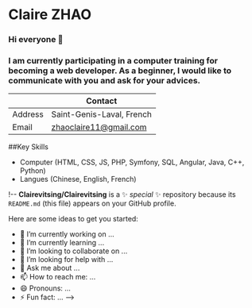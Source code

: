 # Claire ZHAO
### Hi everyone 👋
### I am currently participating in a computer training for becoming a web developer. As a beginner, I would like to communicate with you and ask for your advices.

|         |      Contact                |
|---------|-----------------------------|
| Address | Saint-Genis-Laval, French   |
| Email   | zhaoclaire11@gmail.com      |

##Key Skills
* Computer (HTML, CSS, JS, PHP, Symfony, SQL, Angular, Java, C++, Python)
* Langues (Chinese, English, French)


!--
**Clairevitsing/Clairevitsing** is a ✨ _special_ ✨ repository because its `README.md` (this file) appears on your GitHub profile.

Here are some ideas to get you started:

- 🔭 I’m currently working on ...
- 🌱 I’m currently learning ...
- 👯 I’m looking to collaborate on ...
- 🤔 I’m looking for help with ...
- 💬 Ask me about ...
- 📫 How to reach me: ...
- 😄 Pronouns: ...
- ⚡ Fun fact: ...
-->
